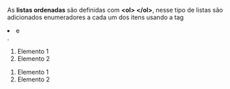 As <b>listas ordenadas</b> são definidas com <b><ol\> </ol\></b>, nesse tipo de listas são adicionados
enumeradores a cada um dos itens usando a tag <b><li></b> e <b></li></b>.
	<ol>
		<li> Elemento 1 </li>
		<li> Elemento 2 </li>
	</ol>

<ol>
<li> Elemento 1 </li>
<li> Elemento 2 </li>
</ol>